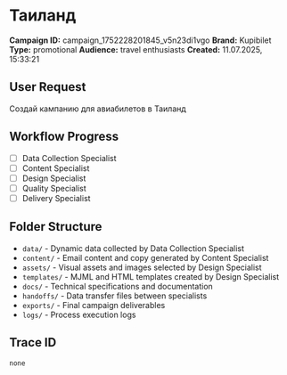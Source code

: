 # Таиланд

**Campaign ID:** campaign_1752228201845_v5n23di1vgo
**Brand:** Kupibilet
**Type:** promotional
**Audience:** travel enthusiasts
**Created:** 11.07.2025, 15:33:21

## User Request
Создай кампанию для авиабилетов в Таиланд

## Workflow Progress
- [ ] Data Collection Specialist
- [ ] Content Specialist  
- [ ] Design Specialist
- [ ] Quality Specialist
- [ ] Delivery Specialist

## Folder Structure

- `data/` - Dynamic data collected by Data Collection Specialist
- `content/` - Email content and copy generated by Content Specialist
- `assets/` - Visual assets and images selected by Design Specialist
- `templates/` - MJML and HTML templates created by Design Specialist
- `docs/` - Technical specifications and documentation
- `handoffs/` - Data transfer files between specialists
- `exports/` - Final campaign deliverables
- `logs/` - Process execution logs

## Trace ID
`none`
